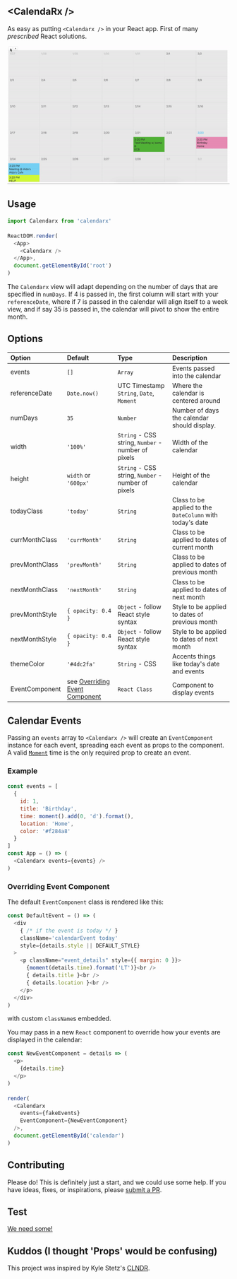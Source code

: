 ## &lt;Calenda**Rx** /&gt;

As easy as putting `<Calendarx />` in your React app.
First of many _prescribed_ React solutions.

![Calendarx Screen Capture](./public/screencap.gif)

## Usage
```javascript
import Calendarx from 'calendarx'

ReactDOM.render(
  <App>
    <Calendarx />
  </App>,
  document.getElementById('root')
)
```

The `Calendarx` view will adapt depending on the number of days that are specified
in `numDays`. If 4 is passed in, the first column will start with your
`referenceDate`, where if 7 is passed in the calendar will align itself to a
week view, and if say 35 is passed in, the calendar will pivot to show the entire
month.

## Options

| Option         | Default              |  Type              |  Description              |
| :------------- | :-------------       | :-------------     | :-------------            |
| events         | `[]`                 | `Array`            | Events passed into the calendar |
| referenceDate  | `Date.now()`         | UTC Timestamp `String`, `Date`, `Moment` | Where the calendar is centered around |
| numDays        | `35`                 | `Number`           | Number of days the calendar should display.                 |
| width          | `'100%'`             | `String` - CSS string, `Number` - number of pixels | Width of the calendar       |
| height         | `width` or `'600px'` | `String` - CSS string, `Number` - number of pixels | Height of the calendar      |
| todayClass     | `'today'`            | `String`           | Class to be applied to the `DateColumn` with today's date   |
| currMonthClass | `'currMonth'`        | `String`           | Class to be applied to dates of current month               |
| prevMonthClass | `'prevMonth'`        | `String`           | Class to be applied to dates of previous month              |
| nextMonthClass | `'nextMonth'`        | `String`           | Class to be applied to dates of next month                  |
| prevMonthStyle | `{ opacity: 0.4 }`   | `Object` - follow React style syntax | Style to be applied to dates of previous month |
| nextMonthStyle | `{ opacity: 0.4 }`   | `Object` - follow React style syntax | Style to be applied to dates of next month |
| themeColor     | `'#4dc2fa'`          | `String` - CSS     | Accents things like today's date and events                  |
| EventComponent | see [Overriding Event Component](#overriding-event-component) | `React Class` | Component to display events |        

## Calendar Events
Passing an `events` array to `<Calendarx />` will create an `EventComponent`
instance for each event, spreading each event as props to the component.
A valid [`Moment`](http://momentjs.com/docs) time is the only required prop to create an event.

### Example
```javascript
const events = [
  {
    id: 1,
    title: 'Birthday',
    time: moment().add(0, 'd').format(),
    location: 'Home',
    color: '#f284a8'
  }
]
const App = () => (
  <Calendarx events={events} />
)
```

### Overriding Event Component
The default `EventComponent` class is rendered like this:
```javascript
const DefaultEvent = () => (
  <div
    { /* if the event is today */ }
    className='calendarEvent today'
    style={details.style || DEFAULT_STYLE}
  >
    <p className="event_details" style={{ margin: 0 }}>
      {moment(details.time).format('LT')}<br />
      { details.title }<br />
      { details.location }<br />
    </p>
  </div>
)
```
with custom `className`s embedded.

You may pass in a new `React` component to override how your events are displayed in the calendar:
```javascript
const NewEventComponent = details => (
  <p>
    {details.time}
  </p>
)

render(
  <Calendarx
    events={fakeEvents}
    EventComponent={NewEventComponent}
  />,
  document.getElementById('calendar')
)
```

## Contributing
Please do! This is definitely just a start, and we could use some help. If you have ideas, fixes, or inspirations, please [submit a PR](https://github.com/mfix22/calendarx/pulls).

## Test
[We need some!](https://github.com/mfix22/calendarx/issues/1)

## Kuddos (I thought 'Props' would be confusing)
This project was inspired by Kyle Stetz's [CLNDR](http://kylestetz.github.io/CLNDR/).
